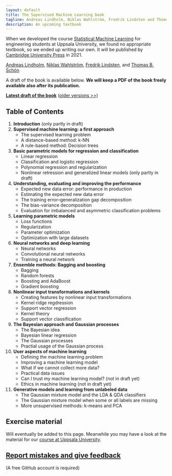 ```yaml
---
layout: default
title: The Supervised Machine Learning book
tagline: Andreas Lindholm, Niklas Wahlström, Fredrik Lindsten and Thomas B. Schön
description: An upcoming textbook
---
```


When we developed the course [Statistical Machine Learning](http://www.it.uu.se/edu/course/homepage/sml/) for engineering students at Uppsala University, we found no appropriate textbook, so we ended up writing our own. It will be published by [Cambridge University Press](https://www.cambridge.org/) in 2021.

[Andreas Lindholm](http://www.it.uu.se/katalog/andsv164/),
[Niklas Wahlström](https://www.it.uu.se/katalog/nikwa778/),
[Fredrik Lindsten](https://liu.se/medarbetare/freli29), and
[Thomas B. Schön](http://user.it.uu.se/~thosc112/)

A draft of the book is available below. **We will keep a PDF of the book freely available also after its publication.**


[**Latest draft of the book**](book/sml-book-draft-latest.pdf) ([older versions &gt;&gt;](https://github.com/uu-sml/sml-book-page/commits/master/book))

## Table of Contents

1. **Introduction** (only partly in draft)
2. **Supervised machine learning: a first approach**
   - The supervised learning problem
   - A distance-based method: k-NN
   - A rule-based method: Decision trees
3. **Basic parametric models for regression and classification**
   - Linear regression
   - Classification and logistic regression
   - Polynomial regression and regularization
   - Nonlinear retression and generalized linear models (only partly in draft)
4. **Understanding, evaluating and improving the performance**
   - Expected new data error: performance in production
   - Estimating the expected new data error
   - The training error–generalization gap decomposition
   - The bias-variance decomposition
   - Evaluation for imbalanced and asymmetric classification problems
5. **Learning parametric models**
   - Loss functions
   - Regularization
   - Parameter optimization
   - Optimization with large datasets
6. **Neural networks and deep learning**
   - Neural networks
   - Convolutional neural networks
   - Training a neural network
7. **Ensemble methods: Bagging and boosting**
   - Bagging
   - Random forests
   - Boosting and AdaBoost
   - Gradient boosting
8. **Nonlinear input transformations and kernels**
   - Creating features by nonlinear input transformations
   - Kernel ridge regdression
   - Support vector regression
   - Kernel theory
   - Support vector classification
9. **The Bayesian approach and Gaussian processes** 
   - The Bayesian idea
   - Bayesian linear regression
   - The Gaussian processes
   - Practial usage of the Gaussian process
10. **User aspects of machine learning**
    - Defining the machine learning problem
    - Improving a machine learning model
    - What if we cannot collect more data?
    - Practical data issues
    - Can I trust my machine learning model? (not in draft yet)
    - Ethics in machine learning (not in draft yet)
11. **Generative models and learning from unlabeled data**
    - The Gaussian mixture model and the LDA & QDA classifiers
    - The Gaussian mixture model when some or all labels are missing
    - More unsupervised methods: k-means and PCA


## Exercise material

Will eventually be added to this page. Meanwhile you may have a look at the material for our [course at Uppsala University](http://www.it.uu.se/edu/course/homepage/sml/).

## [Report mistakes and give feedback](https://github.com/uu-sml/sml-book-page/issues)
(A free GitHub account is required)
